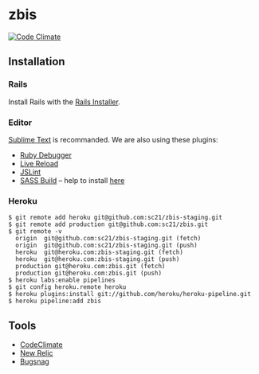 # zbis

[![Code Climate](https://codeclimate.com/github/sc21/zbis.png)](https://codeclimate.com/github/sc21/zbis)

## Installation

### Rails

Install Rails with the [Rails Installer](http://railsinstaller.org/fr-FR).

### Editor

[Sublime Text](http://www.sublimetext.com/) is recommanded. We are also using these plugins:

- [Ruby Debugger](https://github.com/shuky19/sublime_debugger)
- [Live Reload](https://github.com/dz0ny/LiveReload-sublimetext2)
- [JSLint](https://github.com/darrenderidder/Sublime-JSLint)
- [SASS Build](https://github.com/jaumefontal/SASS-Build-SublimeText2) – help to install [here](http://www.hongkiat.com/blog/sublime-text-compiling-sass/)

### Heroku

    $ git remote add heroku git@github.com:sc21/zbis-staging.git
    $ git remote add production git@github.com:sc21/zbis.git
    $ git remote -v
      origin  git@github.com:sc21/zbis-staging.git (fetch)
      origin  git@github.com:sc21/zbis-staging.git (push)
      heroku  git@heroku.com:zbis-staging.git (fetch)
      heroku  git@heroku.com:zbis-staging.git (push)
      production git@heroku.com:zbis.git (fetch)
      production git@heroku.com:zbis.git (push)
    $ heroku labs:enable pipelines
    $ git config heroku.remote heroku
    $ heroku plugins:install git://github.com/heroku/heroku-pipeline.git
    $ heroku pipeline:add zbis

## Tools

- [CodeClimate](https://codeclimate.com)
- [New Relic](https://newrelic.com/)
- [Bugsnag](https://bugsnag.com/)